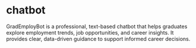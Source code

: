 # chatbot
GradEmployBot is a professional, text-based chatbot that helps graduates explore employment trends, job opportunities, and career insights. It provides clear, data-driven guidance to support informed career decisions.
